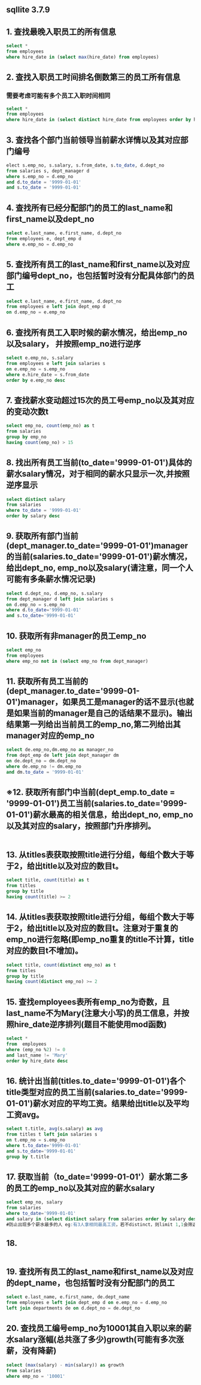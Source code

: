 ## sqllite 3.7.9

## 1. 查找最晚入职员工的所有信息

```sql
select *
from employees
where hire_date in (select max(hire_date) from employees)
```

## 2. 查找入职员工时间排名倒数第三的员工所有信息
### 需要考虑可能有多个员工入职时间相同
```sql
select *
from employees
where hire_date in (select distinct hire_date from employees order by hire_date desc limit 2,1)
```

## 3. 查找各个部门当前领导当前薪水详情以及其对应部门编号
```sql
elect s.emp_no, s.salary, s.from_date, s.to_date, d.dept_no
from salaries s, dept_manager d 
where s.emp_no = d.emp_no
and d.to_date = '9999-01-01'
and s.to_date = '9999-01-01'
```

## 4. 查找所有已经分配部门的员工的last_name和first_name以及dept_no
```sql
select e.last_name, e.first_name, d.dept_no
from employees e, dept_emp d 
where e.emp_no = d.emp_no
```

## 5. 查找所有员工的last_name和first_name以及对应部门编号dept_no，也包括暂时没有分配具体部门的员工
```sql
select e.last_name, e.first_name, d.dept_no
from employees e left join dept_emp d
on d.emp_no = e.emp_no
```

## 6. 查找所有员工入职时候的薪水情况，给出emp_no以及salary， 并按照emp_no进行逆序
```sql
select e.emp_no, s.salary
from employees e left join salaries s 
on e.emp_no = s.emp_no
where e.hire_date = s.from_date
order by e.emp_no desc
```

## 7. 查找薪水变动超过15次的员工号emp_no以及其对应的变动次数t
```sql
select emp_no, count(emp_no) as t
from salaries
group by emp_no
having count(emp_no) > 15
```

## 8. 找出所有员工当前(to_date='9999-01-01')具体的薪水salary情况，对于相同的薪水只显示一次,并按照逆序显示
```sql
select distinct salary
from salaries
where to_date = '9999-01-01'
order by salary desc
```

## 9. 获取所有部门当前(dept_manager.to_date='9999-01-01')manager的当前(salaries.to_date='9999-01-01')薪水情况，给出dept_no, emp_no以及salary(请注意，同一个人可能有多条薪水情况记录)
```sql
select d.dept_no, d.emp_no, s.salary
from dept_manager d left join salaries s
on d.emp_no = s.emp_no
where d.to_date='9999-01-01'
and s.to_date='9999-01-01'
```

## 10. 获取所有非manager的员工emp_no
```sql
select emp_no
from employees
where emp_no not in (select emp_no from dept_manager)
```

## 11. 获取所有员工当前的(dept_manager.to_date='9999-01-01')manager，如果员工是manager的话不显示(也就是如果当前的manager是自己的话结果不显示)。输出结果第一列给出当前员工的emp_no,第二列给出其manager对应的emp_no
```sql
select de.emp_no,dm.emp_no as manager_no
from dept_emp de left join dept_manager dm
on de.dept_no = dm.dept_no
where de.emp_no != dm.emp_no
and dm.to_date = '9999-01-01'
```

## ※12. 获取所有部门中当前(dept_emp.to_date = '9999-01-01')员工当前(salaries.to_date='9999-01-01')薪水最高的相关信息，给出dept_no, emp_no以及其对应的salary，按照部门升序排列。
```sql

```

## 13. 从titles表获取按照title进行分组，每组个数大于等于2，给出title以及对应的数目t。
```sql
select title, count(title) as t
from titles
group by title
having count(title) >= 2
```

## 14. 从titles表获取按照title进行分组，每组个数大于等于2，给出title以及对应的数目t。注意对于重复的emp_no进行忽略(即emp_no重复的title不计算，title对应的数目t不增加)。
```sql
select title, count(distinct emp_no) as t
from titles
group by title
having count(distinct emp_no) >= 2
```

## 15. 查找employees表所有emp_no为奇数，且last_name不为Mary(注意大小写)的员工信息，并按照hire_date逆序排列(题目不能使用mod函数)
```sql
select *
from  employees
where (emp_no %2) != 0
and last_name != 'Mary'
order by hire_date desc
```

## 16. 统计出当前(titles.to_date='9999-01-01')各个title类型对应的员工当前(salaries.to_date='9999-01-01')薪水对应的平均工资。结果给出title以及平均工资avg。
```sql
select t.title, avg(s.salary) as avg
from titles t left join salaries s 
on t.emp_no = s.emp_no
where t.to_date='9999-01-01'
and s.to_date='9999-01-01'
group by t.title
```

## 17. 获取当前（to_date='9999-01-01'）薪水第二多的员工的emp_no以及其对应的薪水salary
```sql
select emp_no, salary
from salaries
where to_date='9999-01-01'
and salary in (select distinct salary from salaries order by salary desc limit 1,1)
#防止出现多个薪水最多的人 eg:有3人拿相同最高工资，若不distinct，则limit 1,1会筛选出第2个拥有最高工资的人
```

## 18. 
```sql

```

## 19. 查找所有员工的last_name和first_name以及对应的dept_name，也包括暂时没有分配部门的员工
```sql
select e.last_name, e.first_name, de.dept_name
from employees e left join dept_emp d on e.emp_no = d.emp_no
left join departments de on d.dept_no = de.dept_no
```

## 20. 查找员工编号emp_no为10001其自入职以来的薪水salary涨幅(总共涨了多少)growth(可能有多次涨薪，没有降薪)
```sql
select (max(salary) - min(salary)) as growth
from salaries
where emp_no = '10001'
```
